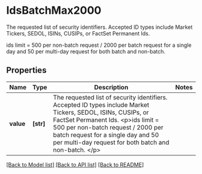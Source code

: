 # IdsBatchMax2000

The requested list of security identifiers. Accepted ID types include Market Tickers, SEDOL, ISINs, CUSIPs, or FactSet Permanent Ids.  <p>ids limit =  500 per non-batch request / 2000 per batch request for a single day and 50 per multi-day request for both batch and non-batch. </p> 

## Properties
Name | Type | Description | Notes
------------ | ------------- | ------------- | -------------
**value** | **[str]** | The requested list of security identifiers. Accepted ID types include Market Tickers, SEDOL, ISINs, CUSIPs, or FactSet Permanent Ids.  &lt;p&gt;ids limit &#x3D;  500 per non-batch request / 2000 per batch request for a single day and 50 per multi-day request for both batch and non-batch. &lt;/p&gt;  | 

[[Back to Model list]](../README.md#documentation-for-models) [[Back to API list]](../README.md#documentation-for-api-endpoints) [[Back to README]](../README.md)


